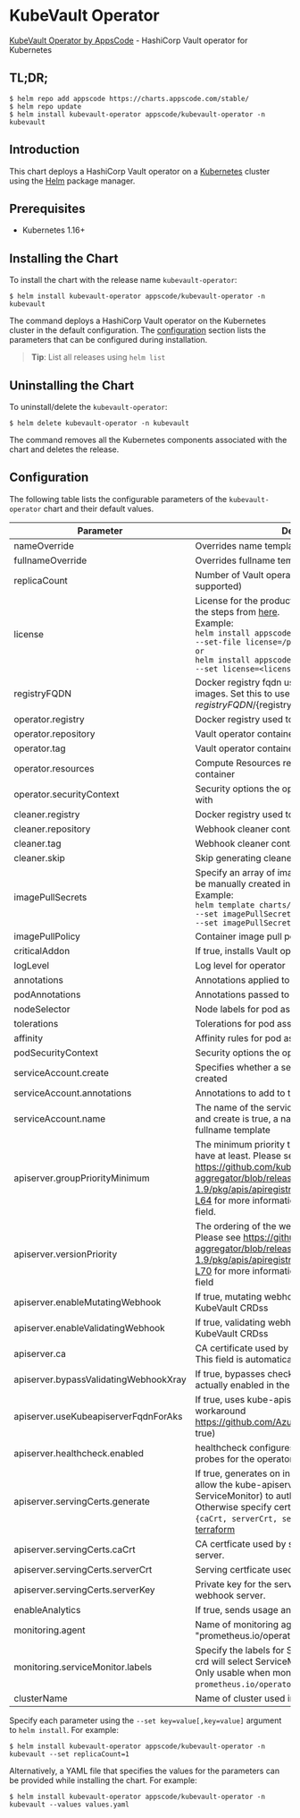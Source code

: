 # KubeVault Operator

[KubeVault Operator by AppsCode](https://github.com/kubevault/operator) - HashiCorp Vault operator for Kubernetes

## TL;DR;

```console
$ helm repo add appscode https://charts.appscode.com/stable/
$ helm repo update
$ helm install kubevault-operator appscode/kubevault-operator -n kubevault
```

## Introduction

This chart deploys a HashiCorp Vault operator on a [Kubernetes](http://kubernetes.io) cluster using the [Helm](https://helm.sh) package manager.

## Prerequisites

- Kubernetes 1.16+

## Installing the Chart

To install the chart with the release name `kubevault-operator`:

```console
$ helm install kubevault-operator appscode/kubevault-operator -n kubevault
```

The command deploys a HashiCorp Vault operator on the Kubernetes cluster in the default configuration. The [configuration](#configuration) section lists the parameters that can be configured during installation.

> **Tip**: List all releases using `helm list`

## Uninstalling the Chart

To uninstall/delete the `kubevault-operator`:

```console
$ helm delete kubevault-operator -n kubevault
```

The command removes all the Kubernetes components associated with the chart and deletes the release.

## Configuration

The following table lists the configurable parameters of the `kubevault-operator` chart and their default values.

|               Parameter               |                                                                                                                                                                            Description                                                                                                                                                                             |                                Default                                |
|---------------------------------------|--------------------------------------------------------------------------------------------------------------------------------------------------------------------------------------------------------------------------------------------------------------------------------------------------------------------------------------------------------------------|-----------------------------------------------------------------------|
| nameOverride                          | Overrides name template                                                                                                                                                                                                                                                                                                                                            | `""`                                                                  |
| fullnameOverride                      | Overrides fullname template                                                                                                                                                                                                                                                                                                                                        | `""`                                                                  |
| replicaCount                          | Number of Vault operator replicas to create (only 1 is supported)                                                                                                                                                                                                                                                                                                  | `1`                                                                   |
| license                               | License for the product. Get a license by following the steps from [here](https://kubevault.com/docs/latest/setup/install#get-a-trial-license). <br> Example: <br> `helm install appscode/vault-operator \` <br> `--set-file license=/path/to/license/file` <br> `or` <br> `helm install appscode/vault-operator \` <br> `--set license=<license file content>`    | `""`                                                                  |
| registryFQDN                          | Docker registry fqdn used to pull Stash related images. Set this to use docker registry hosted at ${registryFQDN}/${registry}/${image}                                                                                                                                                                                                                             | `""`                                                                  |
| operator.registry                     | Docker registry used to pull Vault operator image                                                                                                                                                                                                                                                                                                                  | `kubevault`                                                           |
| operator.repository                   | Vault operator container image                                                                                                                                                                                                                                                                                                                                     | `vault-operator`                                                      |
| operator.tag                          | Vault operator container image tag                                                                                                                                                                                                                                                                                                                                 | `v0.5.0`                                                              |
| operator.resources                    | Compute Resources required by the operator container                                                                                                                                                                                                                                                                                                               | `{"requests":{"cpu":"100m"}}`                                         |
| operator.securityContext              | Security options the operator container should run with                                                                                                                                                                                                                                                                                                            | `{}`                                                                  |
| cleaner.registry                      | Docker registry used to pull Webhook cleaner image                                                                                                                                                                                                                                                                                                                 | `appscode`                                                            |
| cleaner.repository                    | Webhook cleaner container image                                                                                                                                                                                                                                                                                                                                    | `kubectl`                                                             |
| cleaner.tag                           | Webhook cleaner container image tag                                                                                                                                                                                                                                                                                                                                | `v1.16`                                                               |
| cleaner.skip                          | Skip generating cleaner YAML                                                                                                                                                                                                                                                                                                                                       | `false`                                                               |
| imagePullSecrets                      | Specify an array of imagePullSecrets. Secrets must be manually created in the namespace. <br> Example: <br> `helm template charts/kubevault-operator \` <br> `--set imagePullSecrets[0].name=sec0 \` <br> `--set imagePullSecrets[1].name=sec1`                                                                                                                    | `[]`                                                                  |
| imagePullPolicy                       | Container image pull policy                                                                                                                                                                                                                                                                                                                                        | `IfNotPresent`                                                        |
| criticalAddon                         | If true, installs Vault operator as critical addon                                                                                                                                                                                                                                                                                                                 | `false`                                                               |
| logLevel                              | Log level for operator                                                                                                                                                                                                                                                                                                                                             | `3`                                                                   |
| annotations                           | Annotations applied to operator deployment                                                                                                                                                                                                                                                                                                                         | `{}`                                                                  |
| podAnnotations                        | Annotations passed to operator pod(s).                                                                                                                                                                                                                                                                                                                             | `{}`                                                                  |
| nodeSelector                          | Node labels for pod assignment                                                                                                                                                                                                                                                                                                                                     | `{"beta.kubernetes.io/arch":"amd64","beta.kubernetes.io/os":"linux"}` |
| tolerations                           | Tolerations for pod assignment                                                                                                                                                                                                                                                                                                                                     | `[]`                                                                  |
| affinity                              | Affinity rules for pod assignment                                                                                                                                                                                                                                                                                                                                  | `{}`                                                                  |
| podSecurityContext                    | Security options the operator pod should run with.                                                                                                                                                                                                                                                                                                                 | `{"fsGroup":65535}`                                                   |
| serviceAccount.create                 | Specifies whether a service account should be created                                                                                                                                                                                                                                                                                                              | `true`                                                                |
| serviceAccount.annotations            | Annotations to add to the service account                                                                                                                                                                                                                                                                                                                          | `{}`                                                                  |
| serviceAccount.name                   | The name of the service account to use. If not set and create is true, a name is generated using the fullname template                                                                                                                                                                                                                                             | `""`                                                                  |
| apiserver.groupPriorityMinimum        | The minimum priority the webhook api group should have at least. Please see https://github.com/kubernetes/kube-aggregator/blob/release-1.9/pkg/apis/apiregistration/v1beta1/types.go#L58-L64 for more information on proper values of this field.                                                                                                                  | `10000`                                                               |
| apiserver.versionPriority             | The ordering of the webhook api inside of the group. Please see https://github.com/kubernetes/kube-aggregator/blob/release-1.9/pkg/apis/apiregistration/v1beta1/types.go#L66-L70 for more information on proper values of this field                                                                                                                               | `15`                                                                  |
| apiserver.enableMutatingWebhook       | If true, mutating webhook is configured for KubeVault CRDss                                                                                                                                                                                                                                                                                                        | `true`                                                                |
| apiserver.enableValidatingWebhook     | If true, validating webhook is configured for KubeVault CRDss                                                                                                                                                                                                                                                                                                      | `true`                                                                |
| apiserver.ca                          | CA certificate used by the Kubernetes api server. This field is automatically assigned by the operator.                                                                                                                                                                                                                                                            | `not-ca-cert`                                                         |
| apiserver.bypassValidatingWebhookXray | If true, bypasses checks that validating webhook is actually enabled in the Kubernetes cluster.                                                                                                                                                                                                                                                                    | `false`                                                               |
| apiserver.useKubeapiserverFqdnForAks  | If true, uses kube-apiserver FQDN for AKS cluster to workaround https://github.com/Azure/AKS/issues/522 (default true)                                                                                                                                                                                                                                             | `true`                                                                |
| apiserver.healthcheck.enabled         | healthcheck configures the readiness and liveliness probes for the operator pod.                                                                                                                                                                                                                                                                                   | `false`                                                               |
| apiserver.servingCerts.generate       | If true, generates on install/upgrade the certs that allow the kube-apiserver (and potentially ServiceMonitor) to authenticate operators pods. Otherwise specify certs in `apiserver.servingCerts.{caCrt, serverCrt, serverKey}`. See also: [example terraform](https://github.com/kubevault/installer/blob/master/charts/kubevault-operator/example-terraform.tf) | `true`                                                                |
| apiserver.servingCerts.caCrt          | CA certficate used by serving certificate of webhook server.                                                                                                                                                                                                                                                                                                       | `""`                                                                  |
| apiserver.servingCerts.serverCrt      | Serving certficate used by webhook server.                                                                                                                                                                                                                                                                                                                         | `""`                                                                  |
| apiserver.servingCerts.serverKey      | Private key for the serving certificate used by webhook server.                                                                                                                                                                                                                                                                                                    | `""`                                                                  |
| enableAnalytics                       | If true, sends usage analytics                                                                                                                                                                                                                                                                                                                                     | `true`                                                                |
| monitoring.agent                      | Name of monitoring agent (either "prometheus.io/operator" or "prometheus.io/builtin")                                                                                                                                                                                                                                                                              | `"none"`                                                              |
| monitoring.serviceMonitor.labels      | Specify the labels for ServiceMonitor. Prometheus crd will select ServiceMonitor using these labels. Only usable when monitoring agent is `prometheus.io/operator`.                                                                                                                                                                                                | `{}`                                                                  |
| clusterName                           | Name of cluster used in a multi-cluster setup                                                                                                                                                                                                                                                                                                                      | ``                                                                    |


Specify each parameter using the `--set key=value[,key=value]` argument to `helm install`. For example:

```console
$ helm install kubevault-operator appscode/kubevault-operator -n kubevault --set replicaCount=1
```

Alternatively, a YAML file that specifies the values for the parameters can be provided while
installing the chart. For example:

```console
$ helm install kubevault-operator appscode/kubevault-operator -n kubevault --values values.yaml
```
